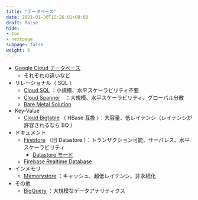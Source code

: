 ```yaml
---
title: "データベース"
date: 2021-01-30T15:26:01+09:00
draft: false
hide:
- toc
- nextpage
subpage: false
weight: 6
---
```


<!--more-->

- [Google Cloud データベース](https://cloud.google.com/products/databases)
    - それぞれの違いなど
- リレーショナル（ SQL ）
    - [Cloud SQL](https://cloud.google.com/sql/docs) ：小規模、水平スケーラビリティ不要
    - [Cloud Spanner](https://cloud.google.com/spanner/docs)　：大規模、水平スケーラビリティ、グローバル分散
    - [Bare Metal Solution](https://cloud.google.com/bare-metal/docs)
- Key-Value
    - [Cloud Bigtable](https://cloud.google.com/bigtable/docs) （ HBase 互換 ）：大容量、低レイテンシ（レイテンシが許容されるなら BQ ）
- ドキュメント
    - [Firestore](https://cloud.google.com/firestore/docs) （旧 Datastore ）：トランザクション可能、サーバレス、水平スケーラビリティ
        - [Datastore モード](https://cloud.google.com/datastore/docs?hl=ja)
    - [Firebase Realtime Database](https://firebase.google.com/products/realtime-database/)
- インメモリ
    - [Memorystore](https://cloud.google.com/memorystore/docs) ：キャッシュ、超低レイテンシ、非永続化
- その他
    - [BigQuery](https://cloud.google.com/bigquery/docs?hl=ja) ：大規模なデータアナリティクス